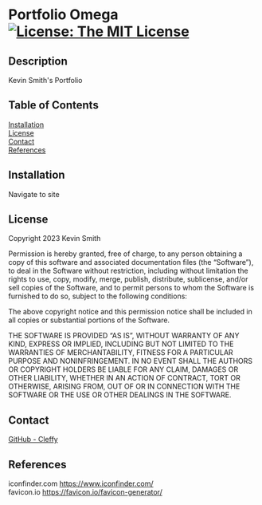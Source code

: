 # Portfolio Omega [![License: The MIT License](https://img.shields.io/badge/License-MIT-yellow.svg)](https://opensource.org/licenses/MIT)
  ## Description
  Kevin Smith's Portfolio  
  ## Table of Contents
  [Installation](#Installation)  
  [License](#License)  
  [Contact](#Contact)  
  [References](#References)  
  ## <div id="Installation">Installation</div>
  Navigate to site  
  ## <div id="License">License</div>
  
Copyright 2023 Kevin Smith

Permission is hereby granted, free of charge, to any person obtaining a copy of this software and associated documentation files (the “Software”), to deal in the Software without restriction, including without limitation the rights to use, copy, modify, merge, publish, distribute, sublicense, and/or sell copies of the Software, and to permit persons to whom the Software is furnished to do so, subject to the following conditions:

The above copyright notice and this permission notice shall be included in all copies or substantial portions of the Software.

THE SOFTWARE IS PROVIDED “AS IS”, WITHOUT WARRANTY OF ANY KIND, EXPRESS OR IMPLIED, INCLUDING BUT NOT LIMITED TO THE WARRANTIES OF MERCHANTABILITY, FITNESS FOR A PARTICULAR PURPOSE AND NONINFRINGEMENT. IN NO EVENT SHALL THE AUTHORS OR COPYRIGHT HOLDERS BE LIABLE FOR ANY CLAIM, DAMAGES OR OTHER LIABILITY, WHETHER IN AN ACTION OF CONTRACT, TORT OR OTHERWISE, ARISING FROM, OUT OF OR IN CONNECTION WITH THE SOFTWARE OR THE USE OR OTHER DEALINGS IN THE SOFTWARE.  
  ## <div id="Contact">Contact</div>
  [GitHub - Cleffy](https://github.com/Cleffy/)  
  ## <div id="References">References</div>
  iconfinder.com <https://www.iconfinder.com/><br>favicon.io <https://favicon.io/favicon-generator/><br>